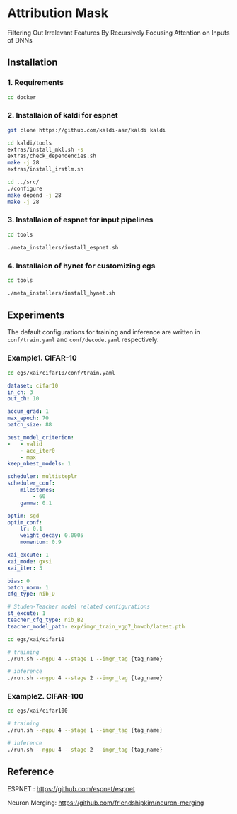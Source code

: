 # Attribution Mask
Filtering Out Irrelevant Features By Recursively Focusing Attention on Inputs of DNNs

## Installation


### 1. Requirements
```bash
cd docker
```

### 2. Installaion of kaldi for espnet
```bash
git clone https://github.com/kaldi-asr/kaldi kaldi

cd kaldi/tools
extras/install_mkl.sh -s
extras/check_dependencies.sh
make -j 28
extras/install_irstlm.sh

cd ../src/
./configure
make depend -j 28
make -j 28
```

### 3. Installaion of espnet for input pipelines
```bash
cd tools

./meta_installers/install_espnet.sh
```

### 4. Installaion of hynet for customizing egs
```bash
cd tools

./meta_installers/install_hynet.sh
```

## Experiments
The default configurations for training and inference are written in ```conf/train.yaml``` and ```conf/decode.yaml``` respectively. 
### Example1. CIFAR-10

```bash
cd egs/xai/cifar10/conf/train.yaml
```

```yaml
dataset: cifar10
in_ch: 3
out_ch: 10

accum_grad: 1
max_epoch: 70
batch_size: 88

best_model_criterion:
-   - valid
    - acc_iter0
    - max
keep_nbest_models: 1

scheduler: multisteplr
scheduler_conf:
    milestones:
        - 60
    gamma: 0.1

optim: sgd
optim_conf:
    lr: 0.1
    weight_decay: 0.0005
    momentum: 0.9

xai_excute: 1
xai_mode: gxsi 
xai_iter: 3

bias: 0
batch_norm: 1
cfg_type: nib_D

# Studen-Teacher model related configurations
st_excute: 1  
teacher_cfg_type: nib_B2
teacher_model_path: exp/imgr_train_vgg7_bnwob/latest.pth
```

```bash
cd egs/xai/cifar10

# training
./run.sh --ngpu 4 --stage 1 --imgr_tag {tag_name}

# inference
./run.sh --ngpu 4 --stage 2 --imgr_tag {tag_name}
```

### Example2. CIFAR-100
```bash
cd egs/xai/cifar100

# training
./run.sh --ngpu 4 --stage 1 --imgr_tag {tag_name}

# inference
./run.sh --ngpu 4 --stage 2 --imgr_tag {tag_name}
```

## Reference

ESPNET : https://github.com/espnet/espnet

Neuron Merging: https://github.com/friendshipkim/neuron-merging
